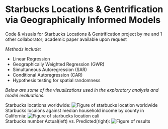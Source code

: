 # Starbucks Locations & Gentrification via Geographically Informed Models
 
Code & visuals for Starbucks Locations & Gentrification project by me and 1 other collaborator; academic paper available upon request  


*Methods include:*
* Linear Regression  
* Geographically Weighted Regression (GWR)  
* Simultaneous Autoregression (SAR)
* Conditional Autoregression (CAR) 
* Hypothesis testing for spatial randomness    


*Below are some of the visualizations used in the exploratory analysis and model evaluations:*

Starbucks locations worldwide:
![Figure of starbucks location worldwide](https://github.com/zlaa2016/Geo-weighted-Regression_Gentrification/blob/master/figures/locations_world.png)  
Starbucks locaions against median household income by county in California:
![Figure of starbucks location cali](https://github.com/zlaa2016/Geo-weighted-Regression_Gentrification/blob/master/figures/locations_cali.png)   
Starbucks number Actual(left) vs. Predicted(right): 
![Figure of results](https://github.com/zlaa2016/Geo-weighted-Regression_Gentrification/blob/master/figures/prediction.png) 

